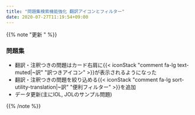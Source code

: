```yaml
---
title: "問題集検索機能強化 翻訳アイコンとフィルター"
date: 2020-07-27T11:19:54+09:00
---
```


{{% note "更新 " %}}

### 問題集

- 翻訳・注釈つきの問題はカード右肩に{{< iconStack "comment fa-lg text-muted|~訳" "訳つきアイコン" >}}が表示されるようになった
- 翻訳・注釈つきの問題を絞り込める{{< iconStack "comment fa-lg sort-utility-translation|~訳" "便利フィルター" >}}を追加
- データ更新(主にIOL, JOLのサンプル問題)

{{% /note %}}
